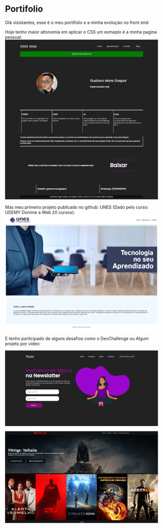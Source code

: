 # Portifolio

Olá visistantes, esse é o meu portifolio e a minha evolução no front end: 

Hoje tenho maior altonomia em aplicar o CSS um exmeplo é a minha pagina pessoal:
![gustavomgaspar.github.io](screencapture-gustavomgaspar-github-io-2022-07-13-09_20_34.png)

Mas meu primeiro projeto publicado no github: UNES (Dado pelo curso: UDEMY Domine a Web 20 cursos): 
![projeto UNES](screencapture-file-C-Users-User-Documents-UNES-Domine-Web-20-Cursos-UDEMY-main-index-html-2022-07-13-09_18_13.png)

E tenho participado de alguns desafios como o DevChallenge ou Algum projeto por video:

![projeto UNES](screencapture-file-D-landin-page-index-html-2022-07-13-09_18_25.png)

![projeto UNES](screencapture-file-C-Users-User-Documents-NetflixClone-DIO-example-main-index-html-2022-07-13-09_19_10.png)


